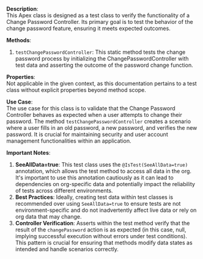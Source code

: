 **Description**:  
This Apex class is designed as a test class to verify the functionality of a Change Password Controller. Its primary goal is to test the behavior of the change password feature, ensuring it meets expected outcomes.

**Methods**:  
1. `testChangePasswordController`: This static method tests the change password process by initializing the ChangePasswordController with test data and asserting the outcome of the password change function.

**Properties**:  
Not applicable in the given context, as this documentation pertains to a test class without explicit properties beyond method scope.

**Use Case**:  
The use case for this class is to validate that the Change Password Controller behaves as expected when a user attempts to change their password. The method `testChangePasswordController` creates a scenario where a user fills in an old password, a new password, and verifies the new password. It is crucial for maintaining security and user account management functionalities within an application.

**Important Notes**:  
1. **SeeAllData=true**: This test class uses the `@IsTest(SeeAllData=true)` annotation, which allows the test method to access all data in the org. It's important to use this annotation cautiously as it can lead to dependencies on org-specific data and potentially impact the reliability of tests across different environments.
2. **Best Practices**: Ideally, creating test data within test classes is recommended over using `SeeAllData=true` to ensure tests are not environment-specific and do not inadvertently affect live data or rely on org data that may change.
3. **Controller Verification**: Asserts within the test method verify that the result of the `changePassword` action is as expected (in this case, null, implying successful execution without errors under test conditions). This pattern is crucial for ensuring that methods modify data states as intended and handle scenarios correctly.